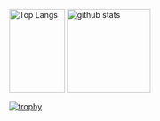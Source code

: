 <p align="left"> 
  <img alt="Top Langs" width="100px" height="150px" src="https://github-readme-stats.vercel.app/api/top-langs/?username=karaage53177a&layout=compact&show_icons=true&theme=dracula" />
  <img alt="github stats" height="150px" src="https://github-readme-stats.vercel.app/api?username=karaage53177a&theme=dracula&show_icons=ture" />
</p>

[![trophy](https://github-profile-trophy.vercel.app/?username=karaage53177a&theme=dracula&column=7)](https://github.com/ryo-ma/github-profile-trophy)

<!--
**karaage53177a/karaage53177a** is a ✨ _special_ ✨ repository because its `README.md` (this file) appears on your GitHub profile.

Here are some ideas to get you started:

- 🔭 I’m currently working on ...
- 🌱 I’m currently learning ...
- 👯 I’m looking to collaborate on ...
- 🤔 I’m looking for help with ...
- 💬 Ask me about ...
- 📫 How to reach me: ...
- 😄 Pronouns: ...
- ⚡ Fun fact: ...
-->
